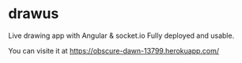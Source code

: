 # drawus
Live drawing app with Angular & socket.io
Fully deployed and usable.

You can visite it at https://obscure-dawn-13799.herokuapp.com/
